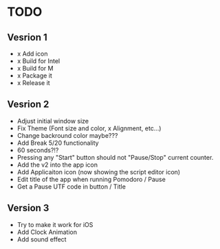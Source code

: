 # TODO

## Vesrion 1
- x Add icon
- x Build for Intel
- x Build for M
- x Package it
- x Release it

## Vesrion 2 
- Adjust initial window size
- Fix Theme (Font size and color, x Alignment, etc...)
- Change backround color maybe???
- Add Break 5/20 functionality
- 60 seconds?!?
- Pressing any "Start" button should not "Pause/Stop" current counter.
- Add the v2 into the app icon
- Add Applicaiton icon (now showing the script editor icon)
- Edit title of the app when running Pomodoro / Pause
- Get a Pause UTF code in button / Title


## Version 3
- Try to make it work for iOS
- Add Clock Animation
- Add sound effect
